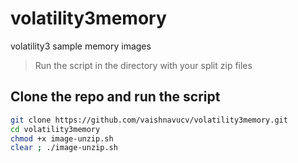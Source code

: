 # volatility3memory
volatility3 sample memory images

> Run the script in the directory with your split zip files

## Clone the repo and run the script

```bash
git clone https://github.com/vaishnavucv/volatility3memory.git
cd volatility3memory
chmod +x image-unzip.sh
clear ; ./image-unzip.sh
```
